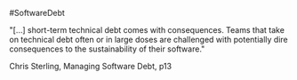#SoftwareDebt

"[...] short-term technical debt comes with consequences. Teams that take on technical debt often or in large doses are challenged with potentially dire consequences to the sustainability of their software."

Chris Sterling, Managing Software Debt, p13